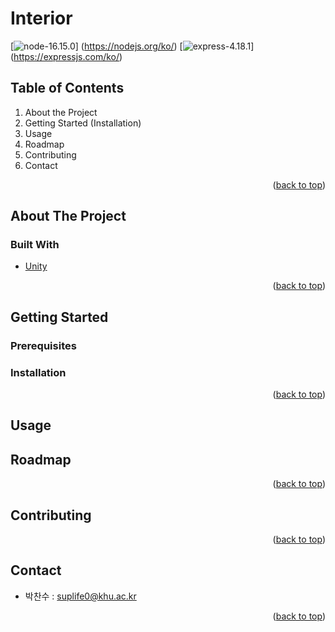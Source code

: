# Interior
 [![node-16.15.0](https://img.shields.io/badge/Node-16.15.0-green?logo=nodedotjs)] (https://nodejs.org/ko/)
 [![express-4.18.1](https://img.shields.io/badge/Express-4.18.1-green?logo=express)] (https://expressjs.com/ko/)
<!--Table of Contents-->
## Table of Contents
1. About the Project
2. Getting Started (Installation)
3. Usage
4. Roadmap
5. Contributing
6. Contact

<p align="right">(<a href="#top">back to top</a>)</p>

<!--About The Project-->
## About The Project

### Built With
- [Unity](https://nodejs.org/ko/)

<p align="right">(<a href="#top">back to top</a>)</p>

<!--Getting Started (Installation)-->
## Getting Started

### Prerequisites


### Installation
<p align="right">(<a href="#top">back to top</a>)</p>

<!--Usage-->
## Usage

<!--Roadmap-->
## Roadmap
<p align="right">(<a href="#top">back to top</a>)</p>

<!--Contributing-->
## Contributing
<p align="right">(<a href="#top">back to top</a>)</p>

<!--Contact-->
## Contact
- 박찬수 : suplife0@khu.ac.kr
<p align="right">(<a href="#top">back to top</a>)</p>
